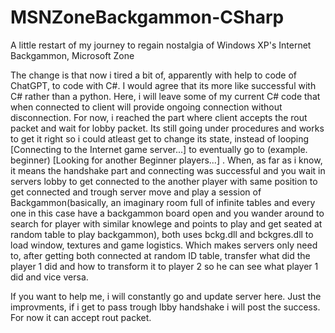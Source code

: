 # MSNZoneBackgammon-CSharp
A little restart of my journey to regain nostalgia of Windows XP's Internet Backgammon, Microsoft Zone

The change is that now i tired a bit of, apparently with help to code of ChatGPT, to code with C#. I would agree that its more like successful with C# rather than a python.
Here, i will leave some of my current C# code that when connected to client will provide ongoing connection without disconnection. For now, i reached the part where client accepts the rout packet and wait for lobby packet. Its still going under procedures and works to get it right so i could atleast get to change its state, instead of looping [Connecting to the Internet game server...] to eventually go to (example. beginner) [Looking for another Beginner players...] . When, as far as i know, it means the handshake part and connecting was successful and you wait in servers lobby to get connected to the another player with same position to get connected and trough server move and play a session of Backgammon(basically, an imaginary room full of infinite tables and every one in this case have a backgammon board open and you wander around to search for player with similar knowlege and points to play and get seated at random table to play backgammon), both uses bckg.dll and bckgres.dll to load window, textures and game logistics. Which makes servers only need to, after getting both connected at random ID table, transfer what did the player 1 did and how to transform it to player 2 so he can see what player 1 did and vice versa.

If you want to help me, i will constantly go and update server here. Just the improvments, if i get to pass trough lbby handshake i will post the success. For now it can accept rout packet.
